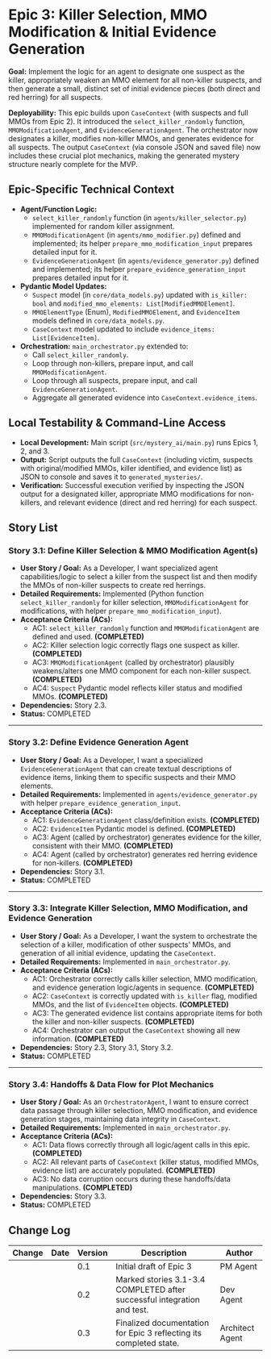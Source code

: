 # Epic 3: Killer Selection, MMO Modification & Initial Evidence Generation

**Goal:** Implement the logic for an agent to designate one suspect as the killer, appropriately weaken an MMO element for all non-killer suspects, and then generate a small, distinct set of initial evidence pieces (both direct and red herring) for all suspects.

**Deployability:** This epic builds upon `CaseContext` (with suspects and full MMOs from Epic 2). It introduced the `select_killer_randomly` function, `MMOModificationAgent`, and `EvidenceGenerationAgent`. The orchestrator now designates a killer, modifies non-killer MMOs, and generates evidence for all suspects. The output `CaseContext` (via console JSON and saved file) now includes these crucial plot mechanics, making the generated mystery structure nearly complete for the MVP.

## Epic-Specific Technical Context

- **Agent/Function Logic:**
    - `select_killer_randomly` function (in `agents/killer_selector.py`) implemented for random killer assignment.
    - `MMOModificationAgent` (in `agents/mmo_modifier.py`) defined and implemented; its helper `prepare_mmo_modification_input` prepares detailed input for it.
    - `EvidenceGenerationAgent` (in `agents/evidence_generator.py`) defined and implemented; its helper `prepare_evidence_generation_input` prepares detailed input for it.
- **Pydantic Model Updates:**
    - `Suspect` model (in `core/data_models.py`) updated with `is_killer: bool` and `modified_mmo_elements: List[ModifiedMMOElement]`.
    - `MMOElementType` (Enum), `ModifiedMMOElement`, and `EvidenceItem` models defined in `core/data_models.py`.
    - `CaseContext` model updated to include `evidence_items: List[EvidenceItem]`.
- **Orchestration:** `main_orchestrator.py` extended to:
    - Call `select_killer_randomly`.
    - Loop through non-killers, prepare input, and call `MMOModificationAgent`.
    - Loop through all suspects, prepare input, and call `EvidenceGenerationAgent`.
    - Aggregate all generated evidence into `CaseContext.evidence_items`.

## Local Testability & Command-Line Access

- **Local Development:** Main script (`src/mystery_ai/main.py`) runs Epics 1, 2, and 3.
- **Output:** Script outputs the full `CaseContext` (including victim, suspects with original/modified MMOs, killer identified, and evidence list) as JSON to console and saves it to `generated_mysteries/`.
- **Verification:** Successful execution verified by inspecting the JSON output for a designated killer, appropriate MMO modifications for non-killers, and relevant evidence (direct and red herring) for each suspect.

## Story List

### Story 3.1: Define Killer Selection & MMO Modification Agent(s)

- **User Story / Goal:** As a Developer, I want specialized agent capabilities/logic to select a killer from the suspect list and then modify the MMOs of non-killer suspects to create red herrings.
- **Detailed Requirements:** Implemented (Python function `select_killer_randomly` for killer selection, `MMOModificationAgent` for modifications, with helper `prepare_mmo_modification_input`).
- **Acceptance Criteria (ACs):**
  - AC1: `select_killer_randomly` function and `MMOModificationAgent` are defined and used. **(COMPLETED)**
  - AC2: Killer selection logic correctly flags one suspect as killer. **(COMPLETED)**
  - AC3: `MMOModificationAgent` (called by orchestrator) plausibly weakens/alters one MMO component for each non-killer suspect. **(COMPLETED)**
  - AC4: `Suspect` Pydantic model reflects killer status and modified MMOs. **(COMPLETED)**
- **Dependencies:** Story 2.3.
- **Status:** COMPLETED

---

### Story 3.2: Define Evidence Generation Agent

- **User Story / Goal:** As a Developer, I want a specialized `EvidenceGenerationAgent` that can create textual descriptions of evidence items, linking them to specific suspects and their MMO elements.
- **Detailed Requirements:** Implemented in `agents/evidence_generator.py` with helper `prepare_evidence_generation_input`.
- **Acceptance Criteria (ACs):**
  - AC1: `EvidenceGenerationAgent` class/definition exists. **(COMPLETED)**
  - AC2: `EvidenceItem` Pydantic model is defined. **(COMPLETED)**
  - AC3: Agent (called by orchestrator) generates evidence for the killer, consistent with their MMO. **(COMPLETED)**
  - AC4: Agent (called by orchestrator) generates red herring evidence for non-killers. **(COMPLETED)**
- **Dependencies:** Story 3.1.
- **Status:** COMPLETED

---

### Story 3.3: Integrate Killer Selection, MMO Modification, and Evidence Generation

- **User Story / Goal:** As a Developer, I want the system to orchestrate the selection of a killer, modification of other suspects' MMOs, and generation of all initial evidence, updating the `CaseContext`.
- **Detailed Requirements:** Implemented in `main_orchestrator.py`.
- **Acceptance Criteria (ACs):**
  - AC1: Orchestrator correctly calls killer selection, MMO modification, and evidence generation logic/agents in sequence. **(COMPLETED)**
  - AC2: `CaseContext` is correctly updated with `is_killer` flag, modified MMOs, and the list of `EvidenceItem` objects. **(COMPLETED)**
  - AC3: The generated evidence list contains appropriate items for both the killer and non-killer suspects. **(COMPLETED)**
  - AC4: Orchestrator can output the `CaseContext` showing all new information. **(COMPLETED)**
- **Dependencies:** Story 2.3, Story 3.1, Story 3.2.
- **Status:** COMPLETED

---

### Story 3.4: Handoffs & Data Flow for Plot Mechanics

- **User Story / Goal:** As an `OrchestratorAgent`, I want to ensure correct data passage through killer selection, MMO modification, and evidence generation stages, maintaining data integrity in `CaseContext`.
- **Detailed Requirements:** Implemented in `main_orchestrator.py`.
- **Acceptance Criteria (ACs):**
  - AC1: Data flows correctly through all logic/agent calls in this epic. **(COMPLETED)**
  - AC2: All relevant parts of `CaseContext` (killer status, modified MMOs, evidence list) are accurately populated. **(COMPLETED)**
  - AC3: No data corruption occurs during these handoffs/data manipulations. **(COMPLETED)**
- **Dependencies:** Story 3.3.
- **Status:** COMPLETED

## Change Log

| Change | Date | Version | Description | Author |
| ------ | ---- | ------- | ----------- | ------ |
|        |      | 0.1     | Initial draft of Epic 3 | PM Agent |
|        |      | 0.2     | Marked stories 3.1-3.4 COMPLETED after successful integration and test. | Dev Agent |
|        |      | 0.3     | Finalized documentation for Epic 3 reflecting its completed state. | Architect Agent | 